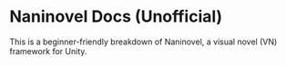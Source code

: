 # Naninovel Docs (Unofficial)

This is a beginner-friendly breakdown of Naninovel, a visual novel (VN) framework for Unity.
